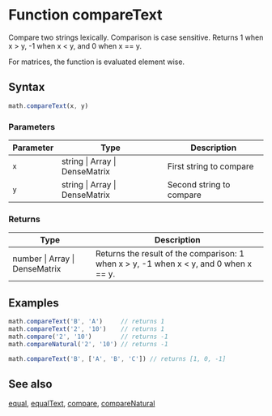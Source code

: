 <!-- Note: This file is automatically generated from source code comments. Changes made in this file will be overridden. -->

# Function compareText

Compare two strings lexically. Comparison is case sensitive.
Returns 1 when x > y, -1 when x < y, and 0 when x == y.

For matrices, the function is evaluated element wise.


## Syntax

```js
math.compareText(x, y)
```

### Parameters

Parameter | Type | Description
--------- | ---- | -----------
`x` | string &#124; Array &#124; DenseMatrix | First string to compare
`y` | string &#124; Array &#124; DenseMatrix | Second string to compare

### Returns

Type | Description
---- | -----------
number &#124; Array &#124; DenseMatrix | Returns the result of the comparison: 1 when x > y, -1 when x < y, and 0 when x == y.


## Examples

```js
math.compareText('B', 'A')     // returns 1
math.compareText('2', '10')    // returns 1
math.compare('2', '10')        // returns -1
math.compareNatural('2', '10') // returns -1

math.compareText('B', ['A', 'B', 'C']) // returns [1, 0, -1]
```


## See also

[equal](equal.md),
[equalText](equalText.md),
[compare](compare.md),
[compareNatural](compareNatural.md)
